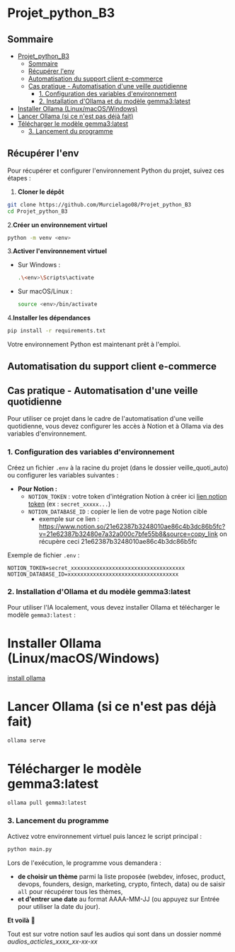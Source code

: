# Projet_python_B3

## Sommaire

- [Projet\_python\_B3](#projet_python_b3)
  - [Sommaire](#sommaire)
  - [Récupérer l'env](#récupérer-lenv)
  - [Automatisation du support client e-commerce](#automatisation-du-support-client-e-commerce)
  - [Cas pratique - Automatisation d'une veille quotidienne](#cas-pratique---automatisation-dune-veille-quotidienne)
    - [1. Configuration des variables d'environnement](#1-configuration-des-variables-denvironnement)
    - [2. Installation d'Ollama et du modèle gemma3:latest](#2-installation-dollama-et-du-modèle-gemma3latest)
- [Installer Ollama (Linux/macOS/Windows)](#installer-ollama-linuxmacoswindows)
- [Lancer Ollama (si ce n'est pas déjà fait)](#lancer-ollama-si-ce-nest-pas-déjà-fait)
- [Télécharger le modèle gemma3:latest](#télécharger-le-modèle-gemma3latest)
    - [3. Lancement du programme](#3-lancement-du-programme)

## Récupérer l'env

Pour récupérer et configurer l'environnement Python du projet, suivez ces étapes :

1. **Cloner le dépôt**  

  ```bash
  git clone https://github.com/Murcielago08/Projet_python_B3
  cd Projet_python_B3
  ```

2.**Créer un environnement virtuel**  

  ```bash
  python -m venv <env>
  ```

3.**Activer l'environnement virtuel**  

- Sur Windows :

    ```bash
    .\<env>\Scripts\activate
    ```

- Sur macOS/Linux :

    ```bash
    source <env>/bin/activate
    ```

4.**Installer les dépendances**  

  ```bash
  pip install -r requirements.txt
  ```

Votre environnement Python est maintenant prêt à l'emploi.

## Automatisation du support client e-commerce

## Cas pratique - Automatisation d'une veille quotidienne

Pour utiliser ce projet dans le cadre de l'automatisation d'une veille quotidienne, vous devez configurer les accès à Notion et à Ollama via des variables d'environnement.

### 1. Configuration des variables d'environnement

Créez un fichier `.env` à la racine du projet (dans le dossier veille_quoti_auto) ou configurer les variables suivantes :

- **Pour Notion :**
  - `NOTION_TOKEN` : votre token d'intégration Notion à créer ici [lien notion token](https://www.notion.so/profile/integrations) (ex : `secret_xxxxx...`)
  - `NOTION_DATABASE_ID` : copier le lien de votre page Notion cible 
    - exemple sur ce lien : https://www.notion.so/21e62387b3248010ae86c4b3dc86b5fc?v=21e62387b32480e7a32a000c7bfe55b8&source=copy_link on récupère ceci 21e62387b3248010ae86c4b3dc86b5fc

Exemple de fichier `.env` :
```env
NOTION_TOKEN=secret_xxxxxxxxxxxxxxxxxxxxxxxxxxxxxxxxxxxx
NOTION_DATABASE_ID=xxxxxxxxxxxxxxxxxxxxxxxxxxxxxxxxxxx
```

### 2. Installation d'Ollama et du modèle gemma3:latest

Pour utiliser l'IA localement, vous devez installer Ollama et télécharger le modèle `gemma3:latest` :


# Installer Ollama (Linux/macOS/Windows)
[install ollama](https://ollama.com/download)

# Lancer Ollama (si ce n'est pas déjà fait)
```bash
ollama serve
```

# Télécharger le modèle gemma3:latest
```bash
ollama pull gemma3:latest
```

### 3. Lancement du programme

Activez votre environnement virtuel puis lancez le script principal :

```bash
python main.py
```

Lors de l'exécution, le programme vous demandera :
- **de choisir un thème** parmi la liste proposée (webdev, infosec, product, devops, founders, design, marketing, crypto, fintech, data) ou de saisir `all` pour récupérer tous les thèmes,
- **et d'entrer une date** au format AAAA-MM-JJ (ou appuyez sur Entrée pour utiliser la date du jour).

**Et voilà** 🎉

Tout est sur votre notion sauf les audios qui sont dans un dossier nommé *audios_acticles_xxxx_xx-xx-xx* 
